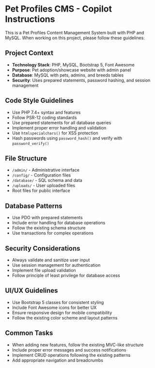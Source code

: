 <!-- Use this file to provide workspace-specific custom instructions to Copilot. For more details, visit https://code.visualstudio.com/docs/copilot/copilot-customization#_use-a-githubcopilotinstructionsmd-file -->

# Pet Profiles CMS - Copilot Instructions

This is a Pet Profiles Content Management System built with PHP and MySQL. When working on this project, please follow these guidelines:

## Project Context
- **Technology Stack**: PHP, MySQL, Bootstrap 5, Font Awesome
- **Purpose**: Pet adoption/showcase website with admin panel
- **Database**: MySQL with pets, admins, and breeds tables
- **Security**: Uses prepared statements, password hashing, and session management

## Code Style Guidelines
- Use PHP 7.4+ syntax and features
- Follow PSR-12 coding standards
- Use prepared statements for all database queries
- Implement proper error handling and validation
- Use `htmlspecialchars()` for XSS protection
- Hash passwords using `password_hash()` and verify with `password_verify()`

## File Structure
- `/admin/` - Administrative interface
- `/config/` - Configuration files
- `/database/` - SQL schema and data
- `/uploads/` - User uploaded files
- Root files for public interface

## Database Patterns
- Use PDO with prepared statements
- Include error handling for database operations
- Follow the existing schema structure
- Use transactions for complex operations

## Security Considerations
- Always validate and sanitize user input
- Use session management for authentication
- Implement file upload validation
- Follow principle of least privilege for database access

## UI/UX Guidelines
- Use Bootstrap 5 classes for consistent styling
- Include Font Awesome icons for better UX
- Ensure responsive design for mobile compatibility
- Follow the existing color scheme and layout patterns

## Common Tasks
- When adding new features, follow the existing MVC-like structure
- Include proper error messages and success notifications
- Implement CRUD operations following the existing patterns
- Add appropriate navigation and breadcrumbs
